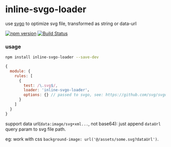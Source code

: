 # inline-svgo-loader
use [svgo](https://github.com/svg/svgo) to optimize svg file, transformed as string or data-url

[![npm version](https://img.shields.io/npm/v/inline-svgo-loader.svg)](https://www.npmjs.com/package/inline-svgo-loader)
[![Build Status](https://travis-ci.org/lovetingyuan/inline-svgo-loader.svg?branch=master)](https://travis-ci.org/lovetingyuan/inline-svgo-loader)

### usage
```bash
npm install inline-svgo-loader --save-dev
```

```javascript
{
  module: {
    rules: [
      {
        test: /\.svg$/,
        loader: 'inline-svgo-loader'，
        options: {} // passed to svgo, see: https://github.com/svg/svgo#what-it-can-do
      }
    ]
  }
}
```

support data url(`data:image/svg+xml...`, not base64): just append `dataUrl` query param to svg file path.

eg: work with css `background-image: url('@/assets/some.svg?dataUrl')`.
